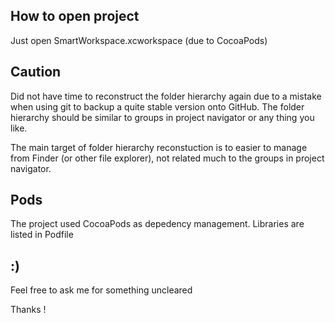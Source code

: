 ## How to open project
Just open SmartWorkspace.xcworkspace (due to CocoaPods)

## Caution
Did not have time to reconstruct the folder hierarchy again due to a mistake when using git to backup a quite stable version onto GitHub.
The folder hierarchy should be similar to groups in project navigator or any thing you like.

The main target of folder hierarchy reconstuction is to easier to manage from Finder (or other file explorer), not related much to the groups in project navigator.

## Pods
The project used CocoaPods as depedency management. Libraries are listed in Podfile

## :)
Feel free to ask me for something uncleared

Thanks !